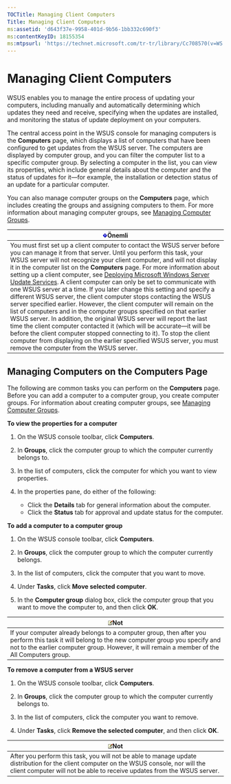 ```yaml
---
TOCTitle: Managing Client Computers
Title: Managing Client Computers
ms:assetid: 'd643f37e-9958-401d-9b56-1bb332c690f3'
ms:contentKeyID: 18155354
ms:mtpsurl: 'https://technet.microsoft.com/tr-tr/library/Cc708570(v=WS.10)'
---
```


Managing Client Computers
=========================

WSUS enables you to manage the entire process of updating your computers, including manually and automatically determining which updates they need and receive, specifying when the updates are installed, and monitoring the status of update deployment on your computers.

The central access point in the WSUS console for managing computers is the **Computers** page, which displays a list of computers that have been configured to get updates from the WSUS server. The computers are displayed by computer group, and you can filter the computer list to a specific computer group. By selecting a computer in the list, you can view its properties, which include general details about the computer and the status of updates for it—for example, the installation or detection status of an update for a particular computer.

You can also manage computer groups on the **Computers** page, which includes creating the groups and assigning computers to them. For more information about managing computer groups, see [Managing Computer Groups](https://technet.microsoft.com/14fbb1ef-b9b8-4c9e-a42a-a7237948251a).

| ![](/security-updates/images/Cc708570.Important(WS.10).gif)Önemli                                                                                                                                                                                                                                                                                                                                                                                                                                                                                                                                                                                                                                                                                                                                                                                                                                                                                                                                                                                                                                                                    |
|-------------------------------------------------------------------------------------------------------------------------------------------------------------------------------------------------------------------------------------------------------------------------------------------------------------------------------------------------------------------------------------------------------------------------------------------------------------------------------------------------------------------------------------------------------------------------------------------------------------------------------------------------------------------------------------------------------------------------------------------------------------------------------------------------------------------------------------------------------------------------------------------------------------------------------------------------------------------------------------------------------------------------------------------------------------------------------------------------------------------------------------------------|
| You must first set up a client computer to contact the WSUS server before you can manage it from that server. Until you perform this task, your WSUS server will not recognize your client computer, and will not display it in the computer list on the **Computers** page. For more information about setting up a client computer, see [Deploying Microsoft Windows Server Update Services](http://go.microsoft.com/fwlink/?linkid=41777). A client computer can only be set to communicate with one WSUS server at a time. If you later change this setting and specify a different WSUS server, the client computer stops contacting the WSUS server specified earlier. However, the client computer will remain on the list of computers and in the computer groups specified on that earlier WSUS server. In addition, the original WSUS server will report the last time the client computer contacted it (which will be accurate—it will be before the client computer stopped connecting to it). To stop the client computer from displaying on the earlier specified WSUS server, you must remove the computer from the WSUS server. |

Managing Computers on the Computers Page
----------------------------------------

The following are common tasks you can perform on the **Computers** page. Before you can add a computer to a computer group, you create computer groups. For information about creating computer groups, see [Managing Computer Groups](https://technet.microsoft.com/14fbb1ef-b9b8-4c9e-a42a-a7237948251a).

**To view the properties for a computer**
1.  On the WSUS console toolbar, click **Computers**.

2.  In **Groups**, click the computer group to which the computer currently belongs to.

3.  In the list of computers, click the computer for which you want to view properties.

4.  In the properties pane, do either of the following:

    -   Click the **Details** tab for general information about the computer.
    -   Click the **Status** tab for approval and update status for the computer.

**To add a computer to a computer group**
1.  On the WSUS console toolbar, click **Computers**.

2.  In **Groups**, click the computer group to which the computer currently belongs.

3.  In the list of computers, click the computer that you want to move.

4.  Under **Tasks**, click **Move selected computer**.

5.  In the **Computer group** dialog box, click the computer group that you want to move the computer to, and then click **OK**.

| ![](/security-updates/images/Cc708570.note(WS.10).gif)Not                                                                                                                                                                            |
|-------------------------------------------------------------------------------------------------------------------------------------------------------------------------------------------------------------------------------------------------|
| If your computer already belongs to a computer group, then after you perform this task it will belong to the new computer group you specify and not to the earlier computer group. However, it will remain a member of the All Computers group. |

**To remove a computer from a WSUS server**
1.  On the WSUS console toolbar, click **Computers**.

2.  In **Groups**, click the computer group to which the computer currently belongs to.

3.  In the list of computers, click the computer you want to remove.

4.  Under **Tasks**, click **Remove the selected computer**, and then click **OK**.

| ![](/security-updates/images/Cc708570.note(WS.10).gif)Not                                                                                                                                                |
|---------------------------------------------------------------------------------------------------------------------------------------------------------------------------------------------------------------------|
| After you perform this task, you will not be able to manage update distribution for the client computer on the WSUS console, nor will the client computer will not be able to receive updates from the WSUS server. |
